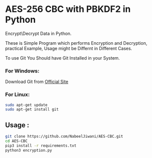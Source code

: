 # AES-256 CBC with PBKDF2 in Python 
Encrypt\Decrypt Data in Python.

These is Simple Program which performs Encryption and Decryption, practical Example, Usage might be Differnt in Different Cases.

To use Git You Should have Git Installed in your System.
### For Windows:
Download Git from [Official Site](https://git-scm.com/downloads)
### For Linux:
```bash
sudo apt-get update
sudo apt-get install git
```

## Usage :
```bash
git clone https://github.com/NabeelJiwani/AES-CBC.git
cd AES-CBC
pip3 install -r requirements.txt
python3 encryption.py
```
